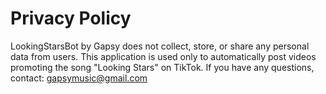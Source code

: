 # Privacy Policy
LookingStarsBot by Gapsy does not collect, store, or share any personal data from users.
This application is used only to automatically post videos promoting the song "Looking Stars" on TikTok.
If you have any questions, contact: gapsymusic@gmail.com
